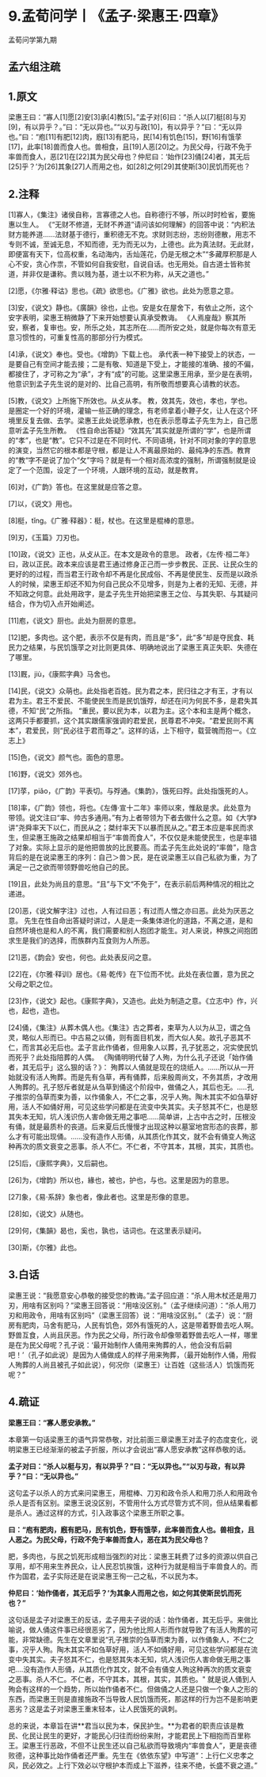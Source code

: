 # 9.孟荀问学丨《孟子·梁惠王·四章》

孟荀问学第九期

## 孟六组注疏

## 1.原文

梁惠王曰：“寡人[1]愿[2]安[3]承[4]教[5]。”孟子对[6]曰：“杀人以[7]梃[8]与刃[9]，有以异乎？。”曰：“无以异也。”“以刃与政[10]，有以异乎？”曰：“无以异也。”曰：“庖[11]有肥[12]肉，廐[13]有肥马，民[14]有饥色[15]，野[16]有饿莩[17]，此率[18]兽而食人也。兽相食，且[19]人恶[20]之。为民父母，行政不免于率兽而食人，恶[21]在[22]其为民父母也？仲尼曰：‘始作[23]俑[24]者，其无后[25]乎？’为[26]其象[27]人而用之也，如[28]之何[29]其使斯[30]民饥而死也？

## 2.注释

[1]寡人，《集注》诸侯自称，言寡德之人也。自称德行不够，所以时时检省，要施惠以生人。
《“无财不修道，无财不养道”请问该如何理解》的回答中说：“内积法财方能养道……法财基于德行，重积德无不克。求财则志纷，志纷则德散，用志不专则不诚，至诚无息，不知而德，无为而无以为，上德也。此为真法财。无此财，即便富有天下，位高权重，名动海内，舌灿莲花，仍是无根之木”“多藏厚积那是人心不安，贪心作祟，不管如何自我安慰，自说自话。也无用处。自古道士皆称贫道，并非仅是谦称。贵以贱为基，道士以不积为称，从天之道也。”

[2]愿，《尔雅·释诂》思也。《疏》欲思也。《广雅》欲也。此处为愿意之意。

[3]安，《说文》静也。《廣韻》徐也，止也。安是女在屋舍下，有依止之所，这个安字表明，梁惠王稍微静了下来开始想要认真承受教诲。
《人焉廋哉》察其所安，察者，复审也。安，所乐之处，其志所在......而所安之处，就是你每次有意无意习惯性的，可重复性高的那部分行为模式。

[4]承，《说文》奉也。受也。《增韵》下载上也。
承代表一种下接受上的状态，一是要自己有空间才能去接；二是有敬、知道是下受上，才能接的准确、接的不偏，都接住了，才可称之为“承”，才有“成”的可能。这里梁惠王用承，至少是在表明，他意识到孟子先生说的是对的、比自己高明，有所敬而想要真心请教的状态。

[5]教，《说文》上所施下所效也。从攴从孝。
教，效其先，效也，孝也，学也。是圈定一个好的环境，灌输一些正确的理念，有老师拿着小鞭子攵，让人在这个环境里反复去做、去学。梁惠王此处说愿承教，也在表示愿尊孟子先生为上，自己愿意听孟子先生所教。
《性自命出答疑》“效其先”其实就是所谓的“学”，也是所谓的“孝”，也是“教”。它只不过是在不同时代、不同语境，针对不同对象的字的意思的演变，当然它的根本都是守根，都是让人不离最原始的、最纯净的东西。教育的“教“字不是说了加个“攵”字吗？就是有一个相对高浓度的强制，所谓强制就是设定了一个范围，设定了一个环境，人跟环境的互动，就是教育。

[6]对，《广韵》答也。在这里就是应答之意。

[7]以，《说文》用也。

[8]梃，tǐng。《广雅·释器》：梃，杖也。在这里是棍棒的意思。

[9]刃，《玉篇》刀刃也。

[10]政，《说文》正也，从攴从正。在本文是政令的意思。
政者，《左传·桓二年》曰，政以正民。政本来应该是君王通过修身正己而一步步教民、正民、让民众生的更好的的过程，而当君王行政令却不再是化民成俗、不再是使民生、反而是以政杀人的时候，梁惠王却还不知为何自己民众不见增多，则是为上者的无知、无德，并不知政之何意。此处用政字，是孟子先生开始把梁惠王之位、与其失职、与其疑问结合，作为切入点开始阐述。

[11]庖，《说文》厨也。此处为厨房的意思。

[12]肥，多肉也。这个肥，表示不仅是有肉，而且是“多”，此“多”却是夺民食、耗民力之结果，与民饥饿莩之对比则更具体、明确地说出了梁惠王真正失职、失德在了哪里。

[13]厩，jiù，《康熙字典》马舍也。

[14]民，《说文》众萌也。此处指老百姓。民为君之本，民归往之才有王，才有以君为主。君王不爱民、不能使民生而是民饥饿殍，却还在问为何民不多，是君失其德，不知“民”之所指。
“重民，要以民为本，以君为主。这个本和主是两个概念，这两只手都要抓，这个其实跟儒家强调的君爱民，民尊君不冲突。“君爱民则不离本”，君爱民，则“民必往于君而尊之”。这样的话，上下相守，载营魄而抱一。《立志上》

[15]色，《说文》颜气也。面色的意思。

[16]野，《说文》郊外也。

[17]莩，piǎo，《广韵》平表切。与殍通。《集韵》，饿死曰殍。此处指饿死的人。

[18]率，《广韵》领也，将也。《左傳·宣十二年》率师以來，惟敌是求。此处意为带领。说文注曰“率、帅古多通用。”有为上者带领为下者去做什么之意。如《大学》讲“尧舜率天下以仁，而民从之；桀纣率天下以暴而民从之。”君王本应是率民而求生，但梁惠王施政之结果却相当于“率兽而食人”，不仅仅是未能使民生，也是率错了对象。实际上显示的是他把兽放的比民要高。而孟子先生此处说的“率兽”，隐含背后的是在说梁惠王的序列：自己＞兽＞民，是在说梁惠王以自己私欲为重，为了满足一己之欲而带领野兽吃他自己的民。

[19]且，此处为尚且的意思。“且”与下文“不免于”，在表示前后两种情况的相比之递进。

[20]恶，《说文解字注》过也，人有过曰恶；有过而人憎之亦曰恶。此处为厌恶之意。
先生在性自命出答疑时讲过，人是走一条集体进化的道路，不离之道，是和自然环境也是和人的不离，我们需要和别人抱团才能生。对人来说，种族之间抱团求生是我们的选择，而族群内互食则为人所恶。

[21]恶，《韵会》安也，何也。此处表反问之意。

[22]在，《尔雅·释训》居也。《易·乾传》在下位而不忧。此处在表位置，意为民之父母之职之位。

[23]作，《说文》起也。《康熙字典》，又造也。此处为制造之意。《立志中》作，兴也，起也，造也。

[24]俑，《集注》从葬木偶人也。《集注》古之葬者，束草为人以为从卫，谓之刍灵，略似人形而已。中古易之以俑，则有面目机发，而大似人矣。故孔子恶其不仁，而言其必无后也。孟子言此作俑者，但用象人以葬，孔子犹恶之，况实使民饥而死乎？此处指陪葬的人偶。
《陶俑明明代替了人殉，为什么孔子还说「始作俑者，其无后乎」这么狠的话？》：
殉葬以人俑就是现在的烧纸人。......所以从一开始就没有活人殉葬。而是先有刍草，再有俑葬，后来殷周尚文，不务其质，才改用人殉葬的。孔子怒斥者就是从刍草到俑这个阶段中，做俑之人，其后也无。.....孔子推崇的刍草而束为善，以作俑象人，不仁之事，况乎人殉。陶木其实不如刍草好用，活人不如俑好用，可见这些学问都是在流变中失其实。夫子怒其不仁，也是怒其失本无知，坑人浅识伤人害命做无用之事吧……简单讲，上古中古之时，压根没有俑，就是最质朴的丧道。后来夏后氏慢慢才出现这种以墓室地宫形态的丧葬，那么才有可能出现俑。......没有造作人形俑，从其质化作其文，就不会有俑变人殉这种再次的质文衰变之恶事。杀人不仁。不仁者，不守其本，其根，其实，其质也。

[25]后，《康熙字典》，又后嗣也。

[26]为，《增韵》所以也，緣也，被也，护也，与也。这里是因为的意思。

[27]象，《易·系辞》象也者，像此者也。这里是形像的意思。

[28]如，《说文》从随也。

[29]何，《集韻》曷也，奚也，孰也，诘词也。在这里表示疑问。

[30]斯，《尔雅》此也。

## 3.白话

梁惠王说：“我愿意安心恭敬的接受您的教诲。”孟子回应道：“杀人用木杖还是用刀刃，用啥有区别吗？”梁惠王回答说：“用啥没区别。”（孟子继续问道）：“杀人用刀刃和用政令，用啥有区别吗”（梁惠王回答）说：“用啥没区别。”（孟子）说：“厨房有肥肉，马舍有肥马，人民有饥色，郊外有饿死的人，这是带着野兽去吃人啊。野兽互食，人尚且厌恶。作为民之父母，所行政令却像带着野兽去吃人一样，哪里是在为民父母呢？孔子说：‘最开始制作人俑用来殉葬的人，他会没有后嗣吧！’（孔子如此说）是因为人俑做成人的样子用来殉葬，（最开始制作人俑，用假人殉葬的人尚且被孔子如此说），何况你（梁惠王）让百姓（这些活人）饥饿而死呢？”

## 4.疏证

**梁惠王曰：“寡人愿安承教。”**

本章第一句话梁惠王的语气异常恭敬，对比前面三章梁惠王对孟子的态度变化，说明梁惠王已经渐渐的被孟子折服，所以才会说出“寡人愿安承教”这样恭敬的话。



**孟子对曰：“杀人以梃与刃，有以异乎？”曰：“无以异也。”“以刃与政，有以异乎？”曰：“无以异也。”**

这句孟子以杀人的方式来问梁惠王，用棍棒、刀刃和政令杀人和用刀杀人和用政令杀人是否有区别。梁惠王说没区别，不管用什么方式尽管方式不同，但从结果看都是杀人。通过这样的方式，引入政事这个梁惠王所职之事。



**曰：“庖有肥肉，廐有肥马，民有饥色，野有饿莩，此率兽而食人也。兽相食，且人恶之。为民父母，行政不免于率兽而食人，恶在其为民父母也？**

肥，多肉也，与民之饥死形成相当强烈的对比：梁惠王耗费了过多的资源以供自己享用，却不用来生养民众，让人民忍饥挨饿，这种行为就是相当于率兽食人的。而作为国君，孟子实际还是在说梁惠王徇一己之私，不以民为本。



**仲尼曰：‘始作俑者，其无后乎？’为其象人而用之也，如之何其使斯民饥而死也？”**

这句话是孟子对梁惠王的反诘，孟子用夫子说的话：始作俑者，其无后乎。来做比喻说，做人俑这件事已经很恶劣了，因为他比照人形而作就导致了有活人殉葬的可能，非常缺德。先生在文章里说“孔子推崇的刍草而束为善，以作俑象人，不仁之事，况乎人殉。陶木其实不如刍草好用，活人不如俑好用，可见这些学问都是在流变中失其实。夫子怒其不仁，也是怒其失本无知，坑人浅识伤人害命做无用之事吧....没有造作人形俑，从其质化作其文，就不会有俑变人殉这种再次的质文衰变之恶事。杀人不仁。不仁者，不守其本，其根，其实，其质也。" 就是说人俑到人殉会有这样的一个趋势，所以始作俑者不仁。但做俑之人还是只做一个象人之形的东西，而梁惠王则是直接施政不当导致人民饥饿而死，那这样的行为岂不是影响更恶劣？这是孟子对梁惠王重末轻本，让人民饿死的讽刺。



总的来说，本章旨在讲**君当以民为本，保民护生。**为君者的职责应该是教民、化民让民生的更好，才能民心归往而纷纷来附，才能君民上下相抱而百里称王。梁惠王行恶政，不但不让民生还以自己私欲而导致境内“率兽食人”，更是丧德败德，这种事比始作俑者还严重。先生在《依依东望》中写道“：上行仁义忠孝之风，民必效之。上行下效必以守根护本而成上下滋养，往来不绝，长盛不衰之道。”